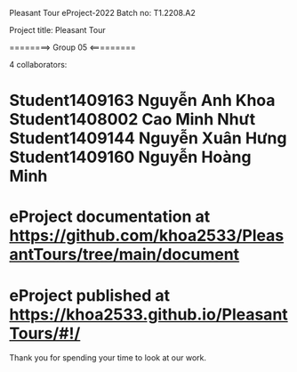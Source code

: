 Pleasant Tour
eProject-2022 Batch no: T1.2208.A2

Project title: Pleasant Tour

========> Group 05 <=========

4 collaborators:

Student1409163   Nguyễn Anh Khoa
Student1408002   Cao Minh Nhưt
Student1409144   Nguyễn Xuân Hưng
Student1409160   Nguyễn Hoàng Minh
============================

eProject documentation at https://github.com/khoa2533/PleasantTours/tree/main/document
============================

eProject published at https://khoa2533.github.io/PleasantTours/#!/
============================

Thank you for spending your time to look at our work.
